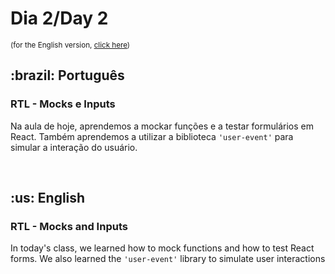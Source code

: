# Dia 2/Day 2

<small>(for the English version, <a href="#en">click here</a>)</small>

<h2>:brazil: Português</h2>
<h3>RTL - Mocks e Inputs</h3>
<p>Na aula de hoje, aprendemos a mockar funções e a testar formulários em React. Também aprendemos a utilizar a biblioteca <code>'user-event'</code> para simular a interação do usuário.</p>
<br>

<h2 id="en">:us: English</h2>
<h3>RTL - Mocks and Inputs</h3>
<p>In today's class, we learned how to mock functions and how to test React forms. We also learned the <code>'user-event'</code> library to simulate user interactions</p>
